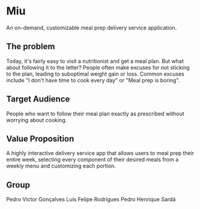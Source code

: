 Miu
===

An on-demand, customizable meal prep delivery service application.

The problem
---

Today, it's fairly easy to visit a nutritionist and get a meal plan. But what about following it to the letter? People often make excuses for not sticking to the plan, leading to suboptimal weight gain or loss. Common excuses include "I don't have time to cook every day" or "Meal prep is boring".

Target Audience
---

People who want to follow their meal plan exactly as prescribed without worrying about cooking.

Value Proposition
---

A highly interactive delivery service app that allows users to meal prep their entire week, selecting every component of their desired meals from a weekly menu and customizing each portion.

Group
---

Pedro Victor Gonçalves
Luis Felipe Rodrigues
Pedro Henrique Sardá
